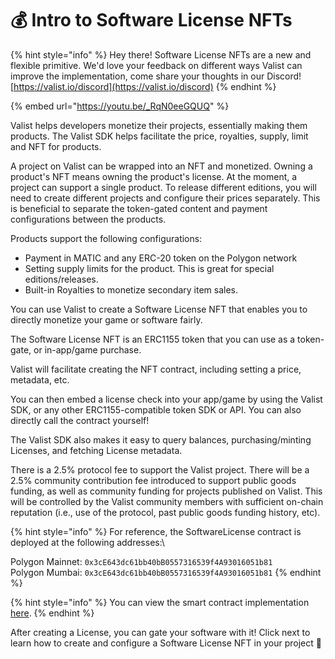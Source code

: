 # 💰 Intro to Software License NFTs

{% hint style="info" %}
Hey there! Software License NFTs are a new and flexible primitive. We'd love your feedback on different ways Valist can improve the implementation, come share your thoughts in our Discord! [https://valist.io/discord](https://valist.io/discord)
{% endhint %}

{% embed url="https://youtu.be/_RqN0eeGQUQ" %}

Valist helps developers monetize their projects, essentially making them products. The Valist SDK helps facilitate the price, royalties, supply, limit and NFT for products.&#x20;

A project on Valist can be wrapped into an NFT and monetized. Owning a product's NFT means owning the product's license. At the moment, a project can support a single product. To release different editions, you will need to create different projects and configure their prices separately. This is beneficial to separate the token-gated content and payment configurations between the products.&#x20;

Products support the following configurations:

* Payment in MATIC and any ERC-20 token on the Polygon network
* Setting supply limits for the product. This is great for special editions/releases.
* Built-in Royalties to monetize secondary item sales.

You can use Valist to create a Software License NFT that enables you to directly monetize your game or software fairly.

The Software License NFT is an ERC1155 token that you can use as a token-gate, or in-app/game purchase.

Valist will facilitate creating the NFT contract, including setting a price, metadata, etc.

You can then embed a license check into your app/game by using the Valist SDK, or any other ERC1155-compatible token SDK or API. You can also directly call the contract yourself!

The Valist SDK also makes it easy to query balances, purchasing/minting Licenses, and fetching License metadata.

There is a 2.5% protocol fee to support the Valist project. There will be a 2.5% community contribution fee introduced to support public goods funding, as well as community funding for projects published on Valist. This will be controlled by the Valist community members with sufficient on-chain reputation (i.e., use of the protocol, past public goods funding history, etc).

{% hint style="info" %}
For reference, the SoftwareLicense contract is deployed at the following addresses:\


Polygon Mainnet: `0x3cE643dc61bb40bB0557316539f4A93016051b81`\
Polygon Mumbai: `0x3cE643dc61bb40bB0557316539f4A93016051b81`
{% endhint %}

{% hint style="info" %}
You can view the smart contract implementation [here](https://remix.ethereum.org/valist-io/valist-contracts/blob/main/contracts/token/License.sol).
{% endhint %}

After creating a License, you can gate your software with it! Click next to learn how to create and configure a Software License NFT in your project 🚀
